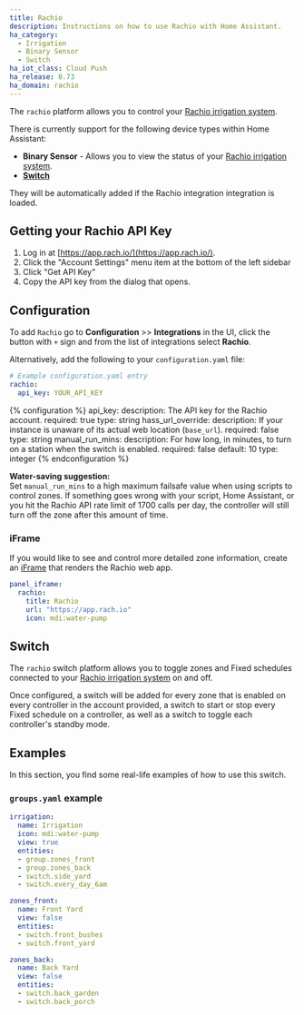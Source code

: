 ```yaml
---
title: Rachio
description: Instructions on how to use Rachio with Home Assistant.
ha_category:
  - Irrigation
  - Binary Sensor
  - Switch
ha_iot_class: Cloud Push
ha_release: 0.73
ha_domain: rachio
---
```


The `rachio` platform allows you to control your [Rachio irrigation system](https://rachio.com/).

There is currently support for the following device types within Home Assistant:

- **Binary Sensor** - Allows you to view the status of your [Rachio irrigation system](https://rachio.com/).
- [**Switch**](#switch)

They will be automatically added if the Rachio integration integration is loaded.

## Getting your Rachio API Key

1. Log in at [https://app.rach.io/](https://app.rach.io/).
2. Click the "Account Settings" menu item at the bottom of the left sidebar
3. Click "Get API Key"
4. Copy the API key from the dialog that opens.

## Configuration

To add `Rachio` go to **Configuration** >> **Integrations** in the UI, click the button with `+` sign and from the list of integrations select **Rachio**.

Alternatively, add the following to your `configuration.yaml` file:

```yaml
# Example configuration.yaml entry
rachio:
  api_key: YOUR_API_KEY
```

{% configuration %}
api_key:
  description: The API key for the Rachio account.
  required: true
  type: string
hass_url_override:
  description: If your instance is unaware of its actual web location (`base_url`).
  required: false
  type: string
manual_run_mins:
  description: For how long, in minutes, to turn on a station when the switch is enabled.
  required: false
  default: 10
  type: integer
{% endconfiguration %}

<div class='note'>

**Water-saving suggestion:**<br>
Set `manual_run_mins` to a high maximum failsafe value when using scripts to control zones. If something goes wrong with your script, Home Assistant, or you hit the Rachio API rate limit of 1700 calls per day, the controller will still turn off the zone after this amount of time.

</div>

### iFrame

If you would like to see and control more detailed zone information, create an [iFrame](/integrations/panel_iframe/) that renders the Rachio web app.

```yaml
panel_iframe:
  rachio:
    title: Rachio
    url: "https://app.rach.io"
    icon: mdi:water-pump
```

## Switch

The `rachio` switch platform allows you to toggle zones and Fixed schedules connected to your [Rachio irrigation system](https://rachio.com/) on and off.

Once configured, a switch will be added for every zone that is enabled on every controller in the account provided, a switch to start or stop every Fixed schedule on a controller, as well as a switch to toggle each controller's standby mode.

## Examples

In this section, you find some real-life examples of how to use this switch.

### `groups.yaml` example

```yaml
irrigation:
  name: Irrigation
  icon: mdi:water-pump
  view: true
  entities:
  - group.zones_front
  - group.zones_back
  - switch.side_yard
  - switch.every_day_6am

zones_front:
  name: Front Yard
  view: false
  entities:
  - switch.front_bushes
  - switch.front_yard

zones_back:
  name: Back Yard
  view: false
  entities:
  - switch.back_garden
  - switch.back_porch
```
